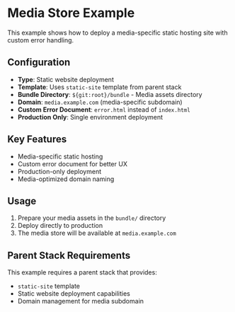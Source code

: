 # Media Store Example

This example shows how to deploy a media-specific static hosting site with custom error handling.

## Configuration

- **Type**: Static website deployment
- **Template**: Uses `static-site` template from parent stack
- **Bundle Directory**: `${git:root}/bundle` - Media assets directory
- **Domain**: `media.example.com` (media-specific subdomain)
- **Custom Error Document**: `error.html` instead of `index.html`
- **Production Only**: Single environment deployment

## Key Features

- Media-specific static hosting
- Custom error document for better UX
- Production-only deployment
- Media-optimized domain naming

## Usage

1. Prepare your media assets in the `bundle/` directory
2. Deploy directly to production
3. The media store will be available at `media.example.com`

## Parent Stack Requirements

This example requires a parent stack that provides:
- `static-site` template
- Static website deployment capabilities
- Domain management for media subdomain
